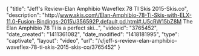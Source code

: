 {
    "title": "Jeff's Review-Elan Amphibio Waveflex 78 TI Skis 2015-Skis.co",
    "description": "http:\/\/www.skis.com\/Elan-Amphibio-78-Ti-Skis-with-ELX-11.0-Fusion-Bindings-2015\/356592P,default,pd.html#.U5cRW15bZ8M The Elan Amphibio 78 Ti is a perfect ski...",
    "videoid": "3765452",
    "date_created": "1411361082",
    "date_modified": "1418181995",
    "type": "captivate",
    "layout": "video",
    "url": "\/v\/jeff-s-review-elan-amphibio-waveflex-78-ti-skis-2015-skis-co\/3765452"
}